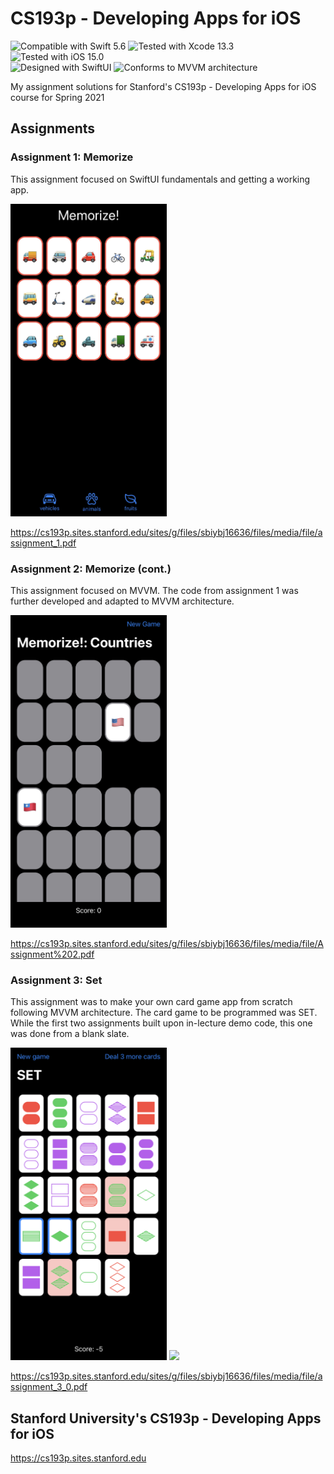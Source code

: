 # CS193p - Developing Apps for iOS
![Compatible with Swift 5.6][swift-version]
![Tested with Xcode 13.3][xcode-version]
![Tested with iOS 15.0][ios-version]
<br />
![Designed with SwiftUI][swiftui]
![Conforms to MVVM architecture][mvvm]

My assignment solutions for Stanford's CS193p - Developing Apps for iOS course for Spring 2021

## Assignments

### Assignment 1: Memorize

This assignment focused on SwiftUI fundamentals and getting a working app.

<img src="Assignment 1/preview.jpg" height="500">

https://cs193p.sites.stanford.edu/sites/g/files/sbiybj16636/files/media/file/assignment_1.pdf

### Assignment 2: Memorize (cont.)

This assignment focused on MVVM. The code from assignment 1 was further developed and adapted
to MVVM architecture.

<img src="Assignment 2/preview.jpg" height="500">

https://cs193p.sites.stanford.edu/sites/g/files/sbiybj16636/files/media/file/Assignment%202.pdf

### Assignment 3: Set

This assignment was to make your own card game app from scratch following MVVM architecture.
The card game to be programmed was SET. While the first two assignments built upon in-lecture
demo code, this one was done from a blank slate.

<p float="left">
<img src="Assignment 3/preview.jpg" height="500" />
<img src="Assignment 3/preview.gif" height="500" />
</p>

https://cs193p.sites.stanford.edu/sites/g/files/sbiybj16636/files/media/file/assignment_3_0.pdf

## Stanford University's CS193p - Developing Apps for iOS
https://cs193p.sites.stanford.edu

[swift-version]: https://img.shields.io/badge/Swift-5.6-green.svg
[xcode-version]: https://img.shields.io/badge/Xcode-13.3-green.svg
[ios-version]: https://img.shields.io/badge/iOS-15.0-green.svg
[swiftui]: https://img.shields.io/badge/SwiftUI-%20-blue
[mvvm]: https://img.shields.io/badge/MVVM-%20-lightgrey
